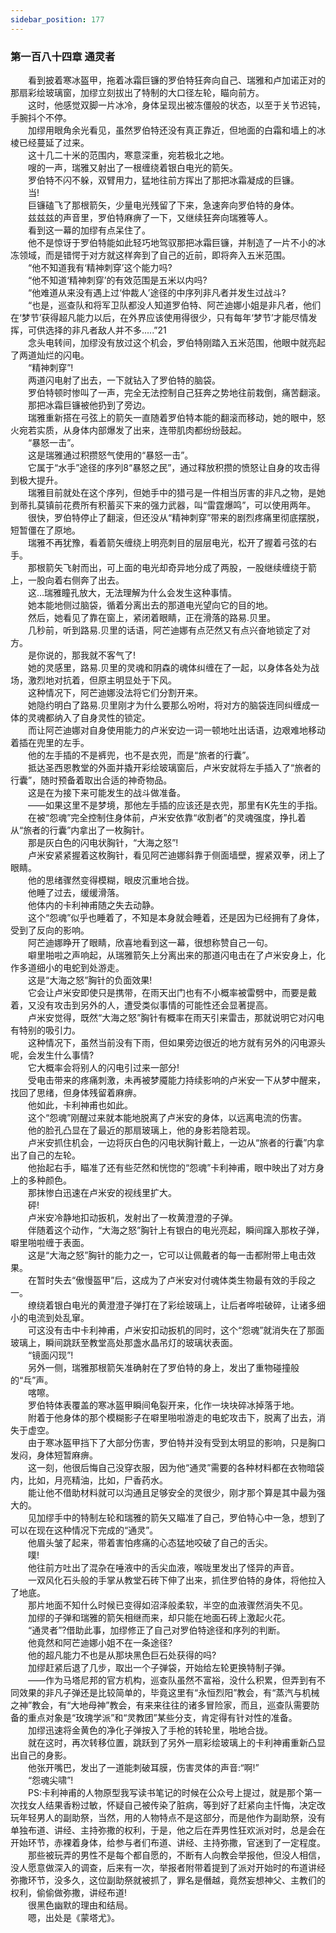 ```yaml
---
sidebar_position: 177
---
```

### 第一百八十四章 通灵者  


　　看到披着寒冰盔甲，拖着冰霜巨镰的罗伯特狂奔向自己、瑞雅和卢加诺正对的那扇彩绘玻璃窗，加缪立刻拔出了特制的大口径左轮，瞄向前方。  
　　这时，他感觉双脚一片冰冷，身体呈现出被冻僵般的状态，以至于关节迟钝，手腕抖个不停。  
　　加缪用眼角余光看见，虽然罗伯特还没有真正靠近，但地面的白霜和墙上的冰棱已经蔓延了过来。  
　　这十几二十米的范围内，寒意深重，宛若极北之地。  
　　嗖的一声，瑞雅又射出了一根缠绕着银白电光的箭矢。  
　　罗伯特不闪不躲，双臂用力，猛地往前方挥出了那把冰霜凝成的巨镰。  
　　当!  
　　巨镰磕飞了那根箭矢，少量电光残留了下来，急速奔向罗伯特的身体。  
　　兹兹兹的声音里，罗伯特麻痹了一下，又继续狂奔向瑞雅等人。  
　　看到这一幕的加缪有点呆住了。  
　　他不是惊讶于罗伯特能如此轻巧地驾驭那把冰霜巨镰，并制造了一片不小的冰冻领域，而是错愕于对方就这样奔到了自己的近前，即将奔入五米范围。  
　　“他不知道我有‘精神刺穿’这个能力吗?  
　　“他不知道‘精神刺穿’的有效范围是五米以内吗?  
　　“他难道从来没有遇上过‘仲裁人’途径的中序列非凡者并发生过战斗?  
　　“也是，巡查队和将军卫队都没人知道罗伯特、阿芒迪娜小姐是非凡者，他们在‘梦节’获得超凡能力以后，在外界应该使用得很少，只有每年‘梦节’才能尽情发挥，可供选择的非凡者敌人并不多.....”21  
　　念头电转间，加缪没有放过这个机会，罗伯特刚踏入五米范围，他眼中就亮起了两道灿烂的闪电。  
　　“精神刺穿”!  
　　两道闪电射了出去，一下就钻入了罗伯特的脑袋。  
　　罗伯特顿时惨叫了一声，完全无法控制自己狂奔之势地往前栽倒，痛苦翻滚。  
　　那把冰霜巨镰被他扔到了旁边。  
　　瑞雅重新搭在弓弦上的箭矢一直随着罗伯特本能的翻滚而移动，她的眼中，怒火宛若实质，从身体内部爆发了出来，连带肌肉都纷纷鼓起。  
　　“暴怒一击”。  
　　这是瑞雅通过积攒怒气使用的“暴怒一击”。  
　　它属于“水手”途径的序列8“暴怒之民”，通过释放积攒的愤怒让自身的攻击得到极大提升。  
　　瑞雅目前就处在这个序列，但她手中的猎弓是一件相当厉害的非凡之物，是她到蒂扎莫镇前花费所有积蓄买下来的强力武器，叫“雷霆爆鸣”，可以使用两年。  
　　很快，罗伯特停止了翻滚，但还没从“精神刺穿”带来的剧烈疼痛里彻底摆脱，短暂僵在了原地。  
　　瑞雅不再犹豫，看着箭矢缠绕上明亮刺目的层层电光，松开了握着弓弦的右手。  
　　那根箭矢飞射而出，可上面的电光却奇异地分成了两股，一股继续缠绕于箭上，一股向着右侧奔了出去。  
　　这…瑞雅瞳孔放大，无法理解为什么会发生这种事情。  
　　她本能地侧过脑袋，循着分离出去的那道电光望向它的目的地。  
　　然后，她看见了靠在窗上，紧闭着眼睛，正在滑落的路易.贝里。  
　　几秒前，听到路易.贝里的话语，阿芒迪娜有点茫然又有点兴奋地锁定了对方。  
　　是你说的，那我就不客气了!  
　　她的灵感里，路易.贝里的灵魂和阴森的魂体纠缠在了一起，以身体各处为战场，激烈地对抗着，但原主明显处于下风。  
　　这种情况下，阿芒迪娜没法将它们分割开来。  
　　她隐约明白了路易.贝里刚才为什么要那么吩咐，将对方的脑袋连同纠缠成一体的灵魂都纳入了自身灵性的锁定。  
　　而让阿芒迪娜对自身使用能力的卢米安边一词一顿地吐出话语，边艰难地移动着插在兜里的左手。  
　　他的左手插的不是裤兜，也不是衣兜，而是“旅者的行囊”。  
　　抵达圣西恩教堂的外面并撬开彩绘玻璃窗后，卢米安就将左手插入了“旅者的行囊”，随时预备着取出合适的神奇物品。  
　　这是在为接下来可能发生的战斗做准备。  
　　——如果这里不是梦境，那他左手插的应该还是衣兜，那里有K先生的手指。  
　　在被“怨魂”完全控制住身体前，卢米安依靠“收割者”的灵魂强度，挣扎着从“旅者的行囊”内拿出了一枚胸针。  
　　那是灰白色的闪电状胸针，“大海之怒”!  
　　卢米安紧紧握着这枚胸针，看见阿芒迪娜斜靠于侧面墙壁，握紧双拳，闭上了眼睛。  
　　他的思绪骤然变得模糊，眼皮沉重地合拢。  
　　他睡了过去，缓缓滑落。  
　　他体内的卡利神甫随之失去动静。  
　　这个“怨魂”似乎也睡着了，不知是本身就会睡着，还是因为已经拥有了身体，受到了反向的影响。  
　　阿芒迪娜睁开了眼睛，欣喜地看到这一幕，很想称赞自己一句。  
　　噼里啪啦之声响起，从瑞雅箭矢上分离出来的那道闪电击在了卢米安身上，化作多道细小的电蛇到处游走。  
　　这是“大海之怒”胸针的负面效果!  
　　它会让卢米安即使只是携带，在雨天出门也有不小概率被雷劈中，而要是戴着，又没有攻击到另外的人，遭受类似事情的可能性还会显著提高。  
　　卢米安觉得，既然“大海之怒”胸针有概率在雨天引来雷击，那就说明它对闪电有特别的吸引力。  
　　这种情况下，虽然当前没有下雨，但如果旁边很近的地方就有另外的闪电源头呢，会发生什么事情?  
　　它大概率会将别人的闪电引过来一部分!  
　　受电击带来的疼痛刺激，未再被梦魇能力持续影响的卢米安一下从梦中醒来，找回了思绪，但身体残留着麻痹。  
　　他如此，卡利神甫也如此。  
　　这个“怨魂”刚醒过来就本能地脱离了卢米安的身体，以远离电流的伤害。  
　　他的脸孔凸显在了最近的那扇玻璃上，他的身影若隐若现。  
　　卢米安抓住机会，一边将灰白色的闪电状胸针戴上，一边从“旅者的行囊”内拿出了自己的左轮。  
　　他抬起右手，瞄准了还有些茫然和恍惚的“怨魂”卡利神甫，眼中映出了对方身上的多种颜色。  
　　那抹惨白迅速在卢米安的视线里扩大。  
　　砰!  
　　卢米安冷静地扣动扳机，发射出了一枚黄澄澄的子弹。  
　　伴随着这个动作，“大海之怒”胸针上有银白的电光亮起，瞬间蹿入那枚子弹，噼里啪啦缠于表面。  
　　这是“大海之怒”胸针的能力之一，它可以让佩戴者的每一击都附带上电击效果。  
　　在暂时失去“傲慢盔甲”后，这成为了卢米安对付魂体类生物最有效的手段之一。  
　　缭绕着银白电光的黄澄澄子弹打在了彩绘玻璃上，让后者哗啦破碎，让诸多细小的电流到处乱窜。  
　　可这没有击中卡利神甫，卢米安扣动扳机的同时，这个“怨魂”就消失在了那面玻璃上，瞬间跳跃至教堂高处那盏水晶吊灯的玻璃状表面。  
　　“镜面闪现”!  
　　另外一侧，瑞雅那根箭矢准确射在了罗伯特的身上，发出了重物碰撞般的“乓”声。  
　　喀嚓。  
　　罗伯特体表覆盖的寒冰盔甲瞬间龟裂开来，化作一块块碎冰掉落于地。  
　　附着于他身体的那个模糊影子在噼里啪啦游走的电蛇攻击下，脱离了出去，消失于虚空。  
　　由于寒冰盔甲挡下了大部分伤害，罗伯特并没有受到太明显的影响，只是胸口发闷，身体短暂麻痹。  
　　这一刻，他很后悔自己没穿衣服，因为他“通灵”需要的各种材料都在衣物暗袋内，比如，月亮精油，比如，尸香药水。  
　　能让他不借助材料就可以沟通且足够安全的灵很少，刚才那个算是其中最为强大的。  
　　见加缪手中的特制左轮和瑞雅的箭矢又瞄准了自己，罗伯特心中一急，想到了可以在现在这种情况下完成的“通灵”。  
　　他眉头皱了起来，带着害怕疼痛的心态猛地咬破了自己的舌尖。  
　　噗!  
　　他往前方吐出了混杂在唾液中的舌尖血液，喉咙里发出了怪异的声音。  
　　一双风化石头般的手掌从教堂石砖下伸了出来，抓住罗伯特的身体，将他拉入了地底。  
　　那片地面不知什么时候已变得如沼泽般柔软，半空的血液骤然消失不见。  
　　加缪的子弹和瑞雅的箭矢相继而来，却只能在地面石砖上激起火花。  
　　“通灵者”?借助此事，加缪修正了自己对罗伯特途径和序列的判断。  
　　他竟然和阿芒迪娜小姐不在一条途径?  
　　他的超凡能力不也是从那块黑色巨石处获得的吗?  
　　加缪赶紧后退了几步，取出一个子弹袋，开始给左轮更换特制子弹。  
　　——作为马塔尼邦的官方机构，巡查队虽然不富裕，没什么积累，但弄到有不同效果的非凡子弹还是比较简单的，毕竟这里有“永恒烈阳”教会，有“蒸汽与机械之神”教会，有“大地母神”教会，有来来往往的诸多冒险家，而且，巡查队需要防备的重点对象是“玫瑰学派”和“灵教团”某些分支，肯定得有针对性的准备。  
　　加缪迅速将金黄色的净化子弹按入了手枪的转轮里，啪地合拢。  
　　就在这时，再次转移位置，跳跃到了另外一扇彩绘玻璃上的卡利神甫重新凸显出自己的身影。  
　　他张开嘴巴，发出了一道能刺破耳膜，伤害灵体的声音:“啊!”  
　　“怨魂尖啸”!  
　　PS:卡利神甫的人物原型我写读书笔记的时候在公众号上提过，就是那个第一次找女人结果香粉过敏，怀疑自己被传染了脏病，等到好了赶紧向主忏悔，决定改玩年轻男人的副助祭，当然，用的人物特点不是这部分，而是他作为副助祭，没有单独布道、讲经、主持弥撒的权利，于是，他之后在弄男性狂欢派对时，总是会在开始环节，赤裸着身体，给参与者们布道、讲经、主持弥撒，官迷到了一定程度。  
　　那些被玩弄的男性不是每个都自愿的，不断有人向教会举报他，但没人相信，没人愿意做深入的调查，后来有一次，举报者附带着提到了派对开始时的布道讲经弥撒环节，没多久，这位副助祭就被抓了，罪名是僭越，竟然妄想神父、主教们的权利，偷偷做弥撒，讲经布道!  
　　很黑色幽默的理由和结局。  
　　嗯，出处是《蒙塔尤》。  

